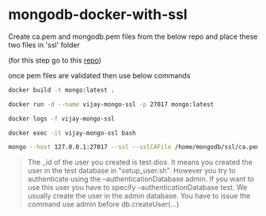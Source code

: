 # mongodb-docker-with-ssl

Create ca.pem and mongodb.pem files from the below repo and place these two files in 'ssl' folder

(for this step go to this [repo](https://github.com/vijay2181/mongodb-pem-files))

once pem files are validated then use below commands


```bash
docker build -t mongo:latest .
```

```bash
docker run -d --name vijay-mongo-ssl -p 27017 mongo:latest
```

```bash
docker logs -f vijay-mongo-ssl
```

```bash
docker exec -it vijay-mongo-ssl bash
```

```bash
mongo --host 127.0.0.1:27017 --ssl --sslCAFile /home/mongodb/ssl/ca.pem --sslPEMKeyFile /home/mongodb/ssl/mongodb.pem -u vijay -p --authenticationDatabase test
```

>The _id of the user you created is test.dios. It means you created the user in the test database in "setup_user.sh". However you try to authenticate using the –authenticationDatabase admin. If you want to use this user you have to specify –authenticationDatabase test. We usually create the user in the admin database. You have to issue the command use admin before db.createUser(…)
